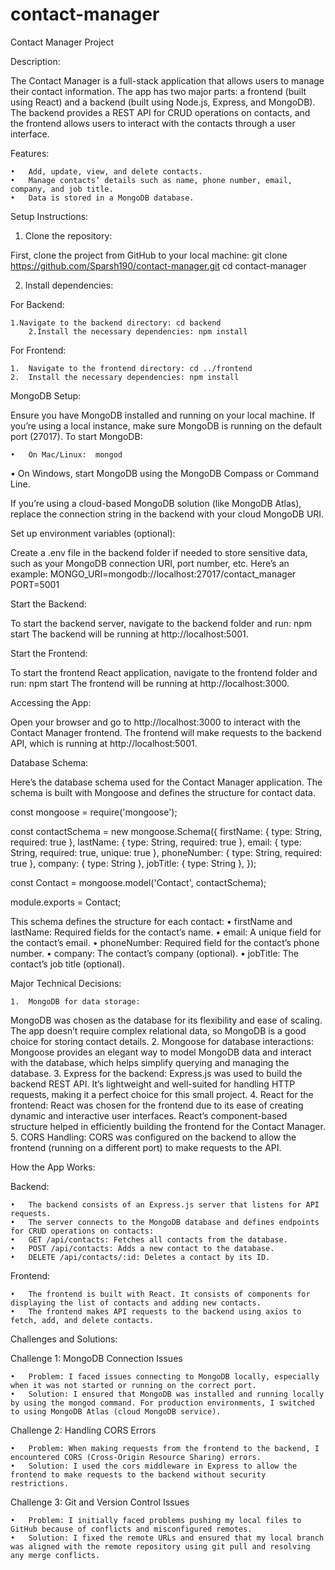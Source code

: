# contact-manager
Contact Manager Project

Description:

The Contact Manager is a full-stack application that allows users to manage their contact information. The app has two major parts: a frontend (built using React) and a backend (built using Node.js, Express, and MongoDB). The backend provides a REST API for CRUD operations on contacts, and the frontend allows users to interact with the contacts through a user interface.

Features:

	•	Add, update, view, and delete contacts.
	•	Manage contacts’ details such as name, phone number, email, company, and job title.
	•	Data is stored in a MongoDB database.

Setup Instructions:

1. Clone the repository:

First, clone the project from GitHub to your local machine:
git clone https://github.com/Sparsh190/contact-manager.git
cd contact-manager

2. Install dependencies:

For Backend:

	1.Navigate to the backend directory: cd backend
        2.Install the necessary dependencies: npm install

 For Frontend:

	1.	Navigate to the frontend directory: cd ../frontend
	2.	Install the necessary dependencies: npm install


 MongoDB Setup:

Ensure you have MongoDB installed and running on your local machine. If you’re using a local instance, make sure MongoDB is running on the default port (27017).
To start MongoDB:

	•	On Mac/Linux:  mongod
  •	On Windows, start MongoDB using the MongoDB Compass or Command Line.

If you’re using a cloud-based MongoDB solution (like MongoDB Atlas), replace the connection string in the backend with your cloud MongoDB URI.
  
Set up environment variables (optional):

Create a .env file in the backend folder if needed to store sensitive data, such as your MongoDB connection URI, port number, etc. Here’s an example:
MONGO_URI=mongodb://localhost:27017/contact_manager
PORT=5001

Start the Backend:

To start the backend server, navigate to the backend folder and run:
npm start
The backend will be running at http://localhost:5001.

Start the Frontend:

To start the frontend React application, navigate to the frontend folder and run:
npm start
The frontend will be running at http://localhost:3000.

Accessing the App:

Open your browser and go to http://localhost:3000 to interact with the Contact Manager frontend. The frontend will make requests to the backend API, which is running at http://localhost:5001.

Database Schema:

Here’s the database schema used for the Contact Manager application. The schema is built with Mongoose and defines the structure for contact data.

const mongoose = require('mongoose');

const contactSchema = new mongoose.Schema({
  firstName: { type: String, required: true },
  lastName: { type: String, required: true },
  email: { type: String, required: true, unique: true },
  phoneNumber: { type: String, required: true },
  company: { type: String },
  jobTitle: { type: String },
});

const Contact = mongoose.model('Contact', contactSchema);

module.exports = Contact;

This schema defines the structure for each contact:
	•	firstName and lastName: Required fields for the contact’s name.
	•	email: A unique field for the contact’s email.
	•	phoneNumber: Required field for the contact’s phone number.
	•	company: The contact’s company (optional).
	•	jobTitle: The contact’s job title (optional).

 Major Technical Decisions:

	1.	MongoDB for data storage:
MongoDB was chosen as the database for its flexibility and ease of scaling. The app doesn’t require complex relational data, so MongoDB is a good choice for storing contact details.
	2.	Mongoose for database interactions:
Mongoose provides an elegant way to model MongoDB data and interact with the database, which helps simplify querying and managing the database.
	3.	Express for the backend:
Express.js was used to build the backend REST API. It’s lightweight and well-suited for handling HTTP requests, making it a perfect choice for this small project.
	4.	React for the frontend:
React was chosen for the frontend due to its ease of creating dynamic and interactive user interfaces. React’s component-based structure helped in efficiently building the frontend for the Contact Manager.
	5.	CORS Handling:
CORS was configured on the backend to allow the frontend (running on a different port) to make requests to the API.

How the App Works:

Backend:

	•	The backend consists of an Express.js server that listens for API requests.
	•	The server connects to the MongoDB database and defines endpoints for CRUD operations on contacts:
	•	GET /api/contacts: Fetches all contacts from the database.
	•	POST /api/contacts: Adds a new contact to the database.
	•	DELETE /api/contacts/:id: Deletes a contact by its ID.

Frontend:

	•	The frontend is built with React. It consists of components for displaying the list of contacts and adding new contacts.
	•	The frontend makes API requests to the backend using axios to fetch, add, and delete contacts.
 
 Challenges and Solutions:

Challenge 1: MongoDB Connection Issues

	•	Problem: I faced issues connecting to MongoDB locally, especially when it was not started or running on the correct port.
	•	Solution: I ensured that MongoDB was installed and running locally by using the mongod command. For production environments, I switched to using MongoDB Atlas (cloud MongoDB service).

Challenge 2: Handling CORS Errors

	•	Problem: When making requests from the frontend to the backend, I encountered CORS (Cross-Origin Resource Sharing) errors.
	•	Solution: I used the cors middleware in Express to allow the frontend to make requests to the backend without security restrictions.

Challenge 3: Git and Version Control Issues

	•	Problem: I initially faced problems pushing my local files to GitHub because of conflicts and misconfigured remotes.
	•	Solution: I fixed the remote URLs and ensured that my local branch was aligned with the remote repository using git pull and resolving any merge conflicts.
